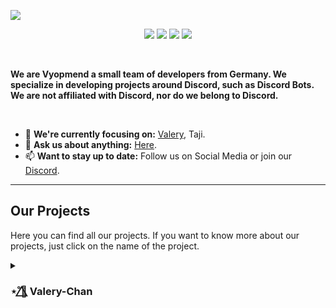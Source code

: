 <a href="#"><img src="https://media.discordapp.net/attachments/881633536250105886/977793637305974864/github.png?width=1440&height=238"></a>


<p align="center"> <a href="https://twitter.com/vyopmend" target="_blank" rel="noopener noreferrer"><img src="https://img.shields.io/badge/Twitter-1D9BEF.svg?&amp;style=flat-square&amp;logo=twitter&amp;logoColor=white" style="max-width: 100%;"></a> <a href="https://discord.gg/XjTgpFWgjS" target="_blank" rel="noopener noreferrer"><img src="https://img.shields.io/badge/Discord-5661F5.svg?&amp;style=flat-square&amp;logo=discord&amp;logoColor=white" style="max-width: 100%;"></a> <a href="https://youtube.com/channel/UCuRkBURDYBS8uiToHhGC8PA" target="_blank" rel="noopener noreferrer"><img src="https://img.shields.io/badge/YouTube-FC0000.svg?&amp;style=flat-square&amp;logo=youtube&amp;logoColor=white" style="max-width: 100%;"></a> <a href="#"><img src="https://komarev.com/ghpvc/?username=vyopmend&color=6666FF&style=flat-square&label=Profile+views" style="max-width: 100%;"></a> <br></p><br>

<p><b>We are Vyopmend a small team of developers from Germany. We specialize in developing projects around Discord, such as Discord Bots.<br>We are not affiliated with Discord, nor do we belong to Discord.</b></p><br>

- 🎯 **We're currently focusing on:** [Valery](#-⃤-valery-chan), Taji.
- 💬 **Ask us about anything:** [Here](https://discord.gg/XjTgpFWgjS).
- 📫 **Want to stay up to date:** Follow us on Social Media or join our [Discord](https://discord.gg/XjTgpFWgjS).

---

<h2 style="text-decoration: none;">Our Projects</h2>

Here you can find all our projects. If you want to know more about our projects, just click on the name of the project.

<details>
  <summary><h3> ⋆˚🌺⃤ Valery-Chan</h3></summary>
  <!-- Start HTML Content -->
  <a href="#"> <img align="right" width="150" src="https://media.discordapp.net/attachments/881633536250105886/977934718874030141/v-chan.png"> </a>
  
  <p algin="left">I'm Valery, I'm 17 years old and weigh 119 lbs with a height of 4.99 feet, and I love role-playing games. I was created by Vyopmend, to improve your community server experience and to help you moderate and manage your server.<br><br>I love interacting with people, I often play mini-games or compare different people's levels, but I also enjoy helping other people, which is why I've been trained to understand and translate almost any language.<br><br>Knowing the importance of a well-moderated community server, I offer my help to server moderators, for example, I facilitate bot filtering by using a verification system.</p>
  <!-- Stark Markdown Content -->
  
  ---
  
  <p align="left"><a title="Invite Valery-Chan to your server" href="https://discord.com/oauth2/authorize?client_id=883775689306828900&permissions=543312833791&scope=applications.commands%20bot" target="_blank" rel="noopener noreferrer"><img src="https://img.shields.io/badge/INVITE ME-5865F2?style=for-the-badge&logo=discord&logoColor=white" style="max-width: 100%;"></a> <a title="Vote for Valery-Chan" href="#" target="_blank" rel="noopener noreferrer"><img src="https://img.shields.io/badge/UPVOTE-30363D?style=for-the-badge&logo=GitHub-Sponsors&logoColor=#white" style="max-width: 100%;"></a> <a title="Join the Support Server of Vyopmend" href="https://discord.gg/XjTgpFWgjS" target="_blank" rel="noopener noreferrer"><img src="https://img.shields.io/badge/SUPPORT SERVER-5865F2?style=for-the-badge&logo=discord&logoColor=white" style="max-width: 100%;"></a> <a title="Valery-Chan is offline" href="#" target="_blank" rel="noopener noreferrer"><img src="https://img.shields.io/badge/IN PROGRESS-ED4245?style=for-the-badge&logo=rss&logoColor=white" style="max-width: 100%;"></a></p>
  
  <p> Now that I have briefly introduced myself, I think I should explain to you in detail how to configure me correctly so that you can use all modules exactly as you imagine.Because there are many questions about what modules and commands I offer, you will also find a list of all my modules here. If you want to learn more about each module, click on the name of the module.</p><br><p><b>SOON</b></p>
  <!--
  <details>
    <summary><h4>Modules & Commands</h4></summary>
    <details>
      <summary><h5>Module 1</h5></summary>
      <p>Hello! This is Module 1</p>
    </details>
    <details>
      <summary><h5>Module 2</h5></summary>
      <p>Hello! This is Module 2</p>
    </details>
  </details>
  <details>
    <summary><h4>Guide</h4></summary>
  </details>
  -->
</details>
